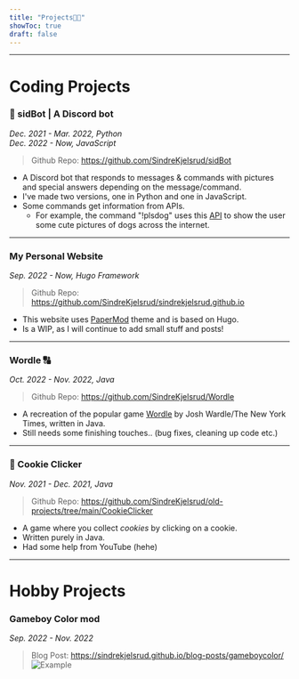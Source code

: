 ```yaml
---
title: "Projects👨‍💻"
showToc: true
draft: false
---
```


---

# Coding Projects

### 🤖 sidBot | A Discord bot

_Dec. 2021 - Mar. 2022, Python_  
_Dec. 2022 - Now, JavaScript_

> Github Repo: <https://github.com/SindreKjelsrud/sidBot>

- A Discord bot that responds to messages & commands with pictures and special answers depending on the message/command.
- I've made two versions, one in Python and one in JavaScript.
- Some commands get information from APIs.
  - For example, the command "!plsdog" uses this [API](https://dog.ceo/api) to show the user some cute pictures of dogs across the internet.

---

### My Personal Website

_Sep. 2022 - Now, Hugo Framework_

> Github Repo: <https://github.com/SindreKjelsrud/sindrekjelsrud.github.io>

- This website uses [PaperMod](https://github.com/adityatelange/hugo-PaperMod) theme and is based on Hugo.
- Is a WIP, as I will continue to add small stuff and posts!

---

### Wordle 🔠

_Oct. 2022 - Nov. 2022, Java_

> Github Repo: <https://github.com/SindreKjelsrud/Wordle>

- A recreation of the popular game [Wordle](https://www.nytimes.com/games/wordle/index.html) by Josh Wardle/The New York Times, written in Java.
- Still needs some finishing touches.. (bug fixes, cleaning up code etc.)

---

### 🍪 Cookie Clicker

_Nov. 2021 - Dec. 2021, Java_

> Github Repo: <https://github.com/SindreKjelsrud/old-projects/tree/main/CookieClicker>

- A game where you collect _cookies_ by clicking on a cookie.
- Written purely in Java.
- Had some help from YouTube (hehe)

---

# Hobby Projects

### Gameboy Color mod

_Sep. 2022 - Nov. 2022_

> Blog Post: https://sindrekjelsrud.github.io/blog-posts/gameboycolor/  
> ![Example](/img/gameboy-post/example.jpg)
